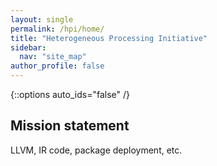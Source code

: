 ```yaml
---
layout: single
permalink: /hpi/home/
title: "Heterogeneous Processing Initiative"
sidebar:
  nav: "site_map"
author_profile: false
---
```


{::options auto_ids="false" /}

## Mission statement  

LLVM, IR code, package deployment, etc.

   
